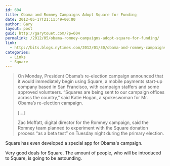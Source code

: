 ```yaml
---
id: 604
title: Obama and Romney Campaigns Adopt Square for Funding
date: 2012-05-17T21:11:49+00:00
author: Gary
layout: post
guid: http://garytouet.com/?p=604
permalink: /2012/05/obama-romney-campaigns-adopt-square-for-funding/
link:
  - http://bits.blogs.nytimes.com/2012/01/30/obama-and-romney-campaigns-adopt-square-for-funding/
categories:
  - Links
  - Square
---
```


<blockquote>On Monday, President Obama’s re-election campaign announced that it would immediately begin using Square, a mobile payments start-up company based in San Francisco, with campaign staffers and some approved volunteers. “Squares are being sent to our campaign offices across the country,” said Katie Hogan, a spokeswoman for Mr. Obama’s re-election campaign.

[…]

Zac Moffatt, digital director for the Romney campaign, said the Romney team planned to experiment with the Square donation process “as a beta test” on Tuesday night during the primary election.</blockquote>

Square has even developed a special app for Obama's campaign. 

Very good deals for Square. The amount of people, who will be introduced to Square, is going to be astounding.
